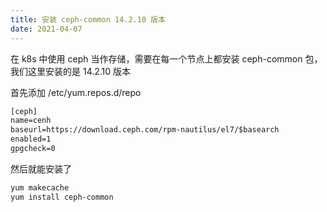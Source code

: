 ```yaml
---
title: 安装 ceph-common 14.2.10 版本
date: 2021-04-07
---
```

在 k8s 中使用 ceph 当作存储，需要在每一个节点上都安装 ceph-common 包，我们这里安装的是 14.2.10 版本

首先添加 /etc/yum.repos.d/repo

```txt
[ceph]
name=cenh
baseurl=https://download.ceph.com/rpm-nautilus/el7/$basearch
enabled=1
gpgcheck=0
```
然后就能安装了
```bash
yum makecache
yum install ceph-common
```